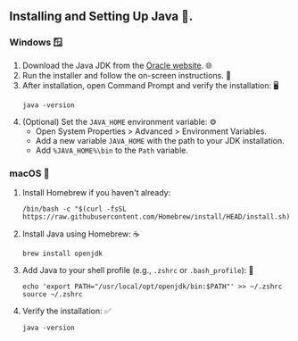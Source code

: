 ## Installing and Setting Up Java 🚀.



### Windows 🪟

1. Download the Java JDK from the [Oracle website](https://www.oracle.com/java/technologies/downloads/). 🌐
2. Run the installer and follow the on-screen instructions. 💾
3. After installation, open Command Prompt and verify the installation: 🖥️
   ```
   java -version
   ```
4. (Optional) Set the `JAVA_HOME` environment variable: ⚙️
   - Open System Properties > Advanced > Environment Variables.
   - Add a new variable `JAVA_HOME` with the path to your JDK installation.
   - Add `%JAVA_HOME%\bin` to the `Path` variable.

### macOS 🍏

1. Install Homebrew if you haven't already:  
   ```
   /bin/bash -c "$(curl -fsSL https://raw.githubusercontent.com/Homebrew/install/HEAD/install.sh)"
   ```
2. Install Java using Homebrew: ☕  
   ```
   brew install openjdk
   ```
3. Add Java to your shell profile (e.g., `.zshrc` or `.bash_profile`): 📝  
   ```
   echo 'export PATH="/usr/local/opt/openjdk/bin:$PATH"' >> ~/.zshrc
   source ~/.zshrc
   ```
4. Verify the installation: ✅  
   ```
   java -version
   ```
